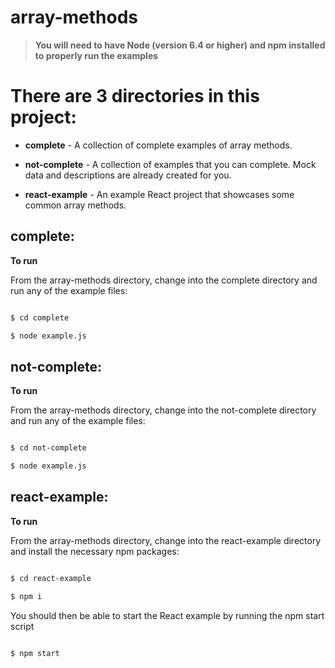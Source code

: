 # array-methods

>**You will need to have Node (version 6.4 or higher) and npm installed to properly run the examples**

# There are 3 directories in this project:

  - **complete** - A collection of complete examples of array methods.

  - **not-complete** - A collection of examples that you can complete. Mock data and descriptions are already created for you.

  - **react-example** - An example React project that showcases some common array methods.


## complete:

**To run**

From the array-methods directory, change into the complete directory and run any of the example files:

```sh

$ cd complete

$ node example.js

```
 

## not-complete:

**To run**

 From the array-methods directory, change into the not-complete directory and run any of the example files:

```sh

$ cd not-complete

$ node example.js

```

## react-example:

**To run**

From the array-methods directory, change into the react-example directory and install the necessary npm packages:

```sh

$ cd react-example

$ npm i

```

You should then be able to start the React example by running the npm start script

```sh

$ npm start

```